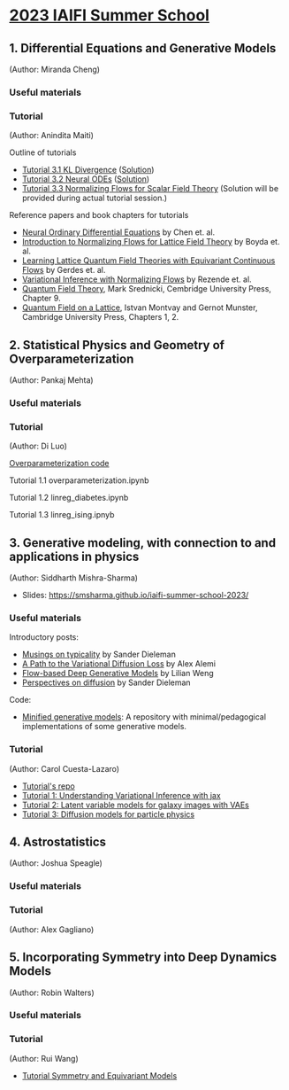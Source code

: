 # [2023 IAIFI Summer School](https://iaifi.org/phd-summer-school.html)

## 1. Differential Equations and Generative Models
(Author: Miranda Cheng)

### Useful materials

### Tutorial
(Author: Anindita Maiti)

Outline of tutorials
- [Tutorial 3.1 KL Divergence](https://github.com/iaifi/summer-school-2023/blob/main/Tutorial%203.1%20KL_divergence.ipynb) ([Solution](https://github.com/iaifi/summer-school-2023/blob/main/Tutorial%203.1%20Solution_KL_divergence.ipynb))
- [Tutorial 3.2 Neural ODEs](https://github.com/iaifi/summer-school-2023/blob/main/Tutorial%203.2%20Neural_ODE.ipynb) ([Solution](https://github.com/iaifi/summer-school-2023/blob/main/Tutorial%203.2%20Solution_Neural_ODE.ipynb))
- [Tutorial 3.3 Normalizing Flows for Scalar Field Theory](https://github.com/iaifi/summer-school-2023/blob/main/Tutorial%203.3%20Normalizing_Flows_2D_Scalar_Field_Theory.ipynb) (Solution will be provided during actual tutorial session.)

Reference papers and book chapters for tutorials
- [Neural Ordinary Differential Equations](https://arxiv.org/pdf/1806.07366.pdf) by Chen et. al.
- [Introduction to Normalizing Flows for Lattice Field Theory](https://arxiv.org/abs/2101.08176) by Boyda et. al.
- [Learning Lattice Quantum Field Theories with Equivariant Continuous Flows](https://arxiv.org/abs/2207.00283) by Gerdes et. al. 
- [Variational Inference with Normalizing Flows](https://arxiv.org/abs/1505.05770) by Rezende et. al.
- [Quantum Field Theory](https://www.cambridge.org/highereducation/books/quantum-field-theory/718DD037728FB3745F48A40A6D9A8A1C#overview), Mark Srednicki, Cembridge University Press, Chapter 9.
- [Quantum Field on a Lattice](https://www.cambridge.org/core/books/quantum-fields-on-a-lattice/4401A88CD232B0AEF1409BF6B260883A), Istvan Montvay and Gernot Munster, Cambridge University Press, Chapters 1, 2.


## 2. Statistical Physics and Geometry of Overparameterization
(Author: Pankaj Mehta)

### Useful materials

### Tutorial
(Author: Di Luo)

[Overparameterization code](poly_fit-checkpoint.ipynb)

Tutorial 1.1 overparameterization.ipynb

Tutorial 1.2 linreg_diabetes.ipynb

Tutorial 1.3 linreg_ising.ipnyb

## 3. Generative modeling, with connection to and applications in physics
(Author: Siddharth Mishra-Sharma)

- Slides: https://smsharma.github.io/iaifi-summer-school-2023/

### Useful materials

Introductory posts:
- [Musings on typicality](https://sander.ai/2020/09/01/typicality.html) by Sander Dieleman
- [A Path to the Variational Diffusion Loss](https://blog.alexalemi.com/diffusion.html) by Alex Alemi
- [Flow-based Deep Generative Models](https://lilianweng.github.io/posts/2018-10-13-flow-models/) by Lilian Weng
- [Perspectives on diffusion](https://sander.ai/2023/07/20/perspectives.html) by Sander Dieleman

Code:
- [Minified generative models](https://github.com/smsharma/minified-generative-models): A repository with minimal/pedagogical implementations of some generative models.

### Tutorial
(Author: Carol Cuesta-Lazaro)
- [Tutorial's repo](https://github.com/florpi/summer_school_generative)
- [Tutorial 1: Understanding Variational Inference with jax](https://github.com/florpi/summer_school_generative/blob/main/1_variational_inference_with_jax.ipynb)
- [Tutorial 2: Latent variable models for galaxy images with VAEs](https://github.com/florpi/summer_school_generative/blob/main/2_variational_autoencoders.ipynb)
- [Tutorial 3: Diffusion models for particle physics](https://github.com/florpi/summer_school_generative/blob/main/3_diffusion_models.ipynb)

## 4. Astrostatistics
(Author: Joshua Speagle)

### Useful materials

### Tutorial
(Author: Alex Gagliano)


## 5. Incorporating Symmetry into Deep Dynamics Models
(Author: Robin Walters)

### Useful materials

### Tutorial
(Author: Rui Wang)
- [Tutorial Symmetry and Equivariant Models](https://github.com/iaifi/summer-school-2023/blob/main/Tutorial_Symmetry.ipynb) 
